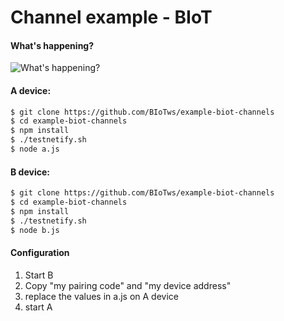 # Channel example - BIoT
#### What's happening?

![What's happening?](https://cdn-images-1.medium.com/max/1600/1*dvWWNGXRbEUt5RdxvD7aJw.gif)

#### A device:
```sh
$ git clone https://github.com/BIoTws/example-biot-channels
$ cd example-biot-channels
$ npm install
$ ./testnetify.sh
$ node a.js
```

#### B device:
```sh
$ git clone https://github.com/BIoTws/example-biot-channels
$ cd example-biot-channels
$ npm install
$ ./testnetify.sh
$ node b.js
```

#### Configuration
1) Start B
2) Copy "my pairing code" and "my device address"
3) replace the values in a.js on A device 
4) start A
